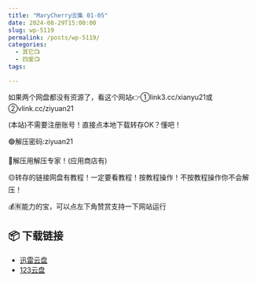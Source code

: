 ```yaml
---
title: "MaryCherry🈴集 01-05"
date: 2024-08-29T15:00:00
slug: wp-5119
permalink: /posts/wp-5119/
categories:
  - 其它📺
  - 四爱📺
tags:

---
```


如果两个网盘都没有资源了，看这个网站👉①link3.cc/xianyu21或②vlink.cc/ziyuan21

(本站)不需要注册账号！直接点本地下载转存OK？懂吧！

🟢解压密码:ziyuan21

🔵解压用解压专家！(应用商店有)

🟡转存的链接网盘有教程！一定要看教程！按教程操作！不按教程操作你不会解压！

💰🈶能力的宝，可以点左下角赞赏支持一下网站运行

## 📦 下载链接
- [迅雷云盘](https://blziyuan21.com/pay-download/5119?key=4150fb72a9&down_id=0)
- [123云盘](https://blziyuan21.com/pay-download/5119?key=4150fb72a9&down_id=1)

